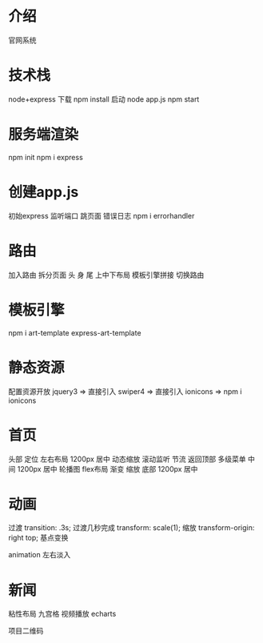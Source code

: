 # 介绍
  官网系统

# 技术栈
  node+express
  下载
  npm install
  启动
  node app.js
  npm start

# 服务端渲染
  npm init
  npm i express

# 创建app.js
  初始express
  监听端口
  跳页面
  错误日志
    npm i errorhandler

# 路由
  加入路由
  拆分页面 头 身 尾
  上中下布局
  模板引擎拼接
  切换路由

# 模板引擎
  npm i art-template express-art-template

# 静态资源
  配置资源开放
  jquery3   =>  直接引入
  swiper4   =>  直接引入
  ionicons  =>  npm i ionicons

# 首页
  头部 
    定位 左右布局 1200px 居中
    动态缩放 滚动监听 节流
    返回顶部
    多级菜单
  中间 
    1200px 居中
    轮播图
    flex布局
    渐变
    缩放
  底部
    1200px 居中

# 动画
  过渡
    transition: .3s; 过渡几秒完成
    transform: scale(1); 缩放 
    transform-origin: right top; 基点变换

  animation
    左右淡入

# 新闻
  粘性布局
  九宫格
  视频播放
  echarts

  项目二维码

    
    